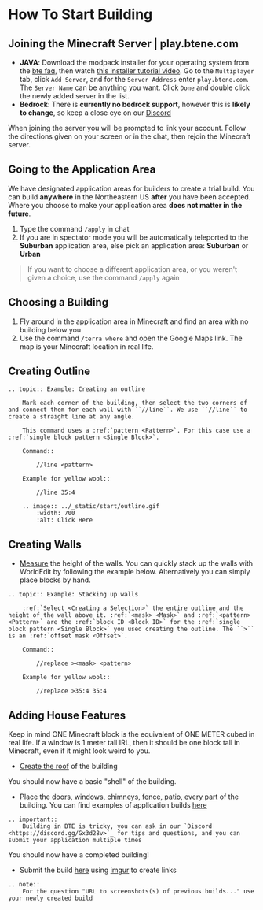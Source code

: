 # How To Start Building

## Joining the Minecraft Server | play.btene.com

- **JAVA**: Download the modpack installer for your operating system from the [bte faq](https://buildtheearth.net/faq), then watch [this installer tutorial video](https://www.youtube.com/watch?v=T174gWwD1MU). Go to the `Multiplayer` tab, click `Add Server`, and for the `Server Address` enter `play.btene.com`. The `Server Name` can be anything you want. Click `Done` and double click the newly added server in the list.
- **Bedrock**: There is **currently no bedrock support**, however this is **likely to change**, so keep a close eye on our [Discord](https://discord.gg/Gx3d28v)

When joining the server you will be prompted to link your account. Follow the directions given on your screen or in the chat, then rejoin the Minecraft server.

## Going to the Application Area
We have designated application areas for builders to create a trial build. You can build **anywhere** in the Northeastern US **after** you have been accepted. Where you choose to make your application area **does not matter in the future**.

1. Type the command `/apply` in chat
2. If you are in spectator mode you will be automatically teleported to the **Suburban** application area, else pick an application area: **Suburban** or **Urban**
> If you want to choose a different application area, or you weren't given a choice, use the command `/apply` again

## Choosing a Building
1. Fly around in the application area in Minecraft and find an area with no building below you
2. Use the command `/terra where` and open the Google Maps link. The map is your Minecraft location in real life.

## Creating Outline

```eval_rst
.. topic:: Example: Creating an outline

    Mark each corner of the building, then select the two corners of and connect them for each wall with ``//line``. We use ``//line`` to create a straight line at any angle.
    
    This command uses a :ref:`pattern <Pattern>`. For this case use a :ref:`single block pattern <Single Block>`.

    Command::

        //line <pattern>

    Example for yellow wool::

        //line 35:4

    .. image:: ../_static/start/outline.gif
        :width: 700
        :alt: Click Here
```

## Creating Walls
- [Measure](measure) the height of the walls. You can quickly stack up the walls with WorldEdit by following the example below. Alternatively you can simply place blocks by hand.

```eval_rst
.. topic:: Example: Stacking up walls

    :ref:`Select <Creating a Selection>` the entire outline and the height of the wall above it. :ref:`<mask> <Mask>` and :ref:`<pattern> <Pattern>` are the :ref:`block ID <Block ID>` for the :ref:`single block pattern <Single Block>` you used creating the outline. The ``>`` is an :ref:`offset mask <Offset>`.

    Command::

        //replace ><mask> <pattern>
    
    Example for yellow wool::

        //replace >35:4 35:4
```

## Adding House Features

Keep in mind ONE Minecraft block is the equivalent of ONE METER cubed in real life. If a window is 1 meter tall IRL, then it should be one block tall in Minecraft, even if it might look weird to you.

- [Create the roof](roofs/index) of the building

You should now have a basic "shell" of the building.

- Place the [doors, windows, chimneys, fence, patio, every part](detail) of the building. You can find examples of application builds [here](examples)
```eval_rst
.. important:: 
    Building in BTE is tricky, you can ask in our `Discord <https://discord.gg/Gx3d28v>`_ for tips and questions, and you can submit your application multiple times
```
You should now have a completed building!

- Submit the build [here](https://buildtheearth.net/bte-northeast) using [imgur](https://imgur.com) to create links

```eval_rst
.. note::
    For the question "URL to screenshots(s) of previous builds..." use your newly created build
```